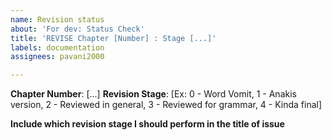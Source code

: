 ```yaml
---
name: Revision status
about: 'For dev: Status Check'
title: 'REVISE Chapter [Number] : Stage [...]'
labels: documentation
assignees: pavani2000

---
```


**Chapter Number**: [...]
**Revision Stage**: [Ex: 0 - Word Vomit, 1 - Anakis version, 2 - Reviewed in general, 3 - Reviewed for grammar, 4 - Kinda final]

**Include which revision stage I should perform in the title of issue**
